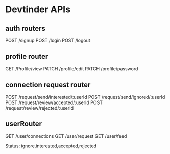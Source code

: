 # Devtinder APIs

## auth routers
POST /signup
POST /login
POST /logout

## profile router
GET /Profile/view
PATCH /profile/edit
PATCH /profile/password

## connection request router
POST /request/send/interested/:userId
POST /request/send/ignored/:userId
POST /request/review/accepted/:userId
POST /request/review/rejected/:userId

## userRouter
GET /user/connections
GET /user/request
GET /user/feed

Status: ignore,interested,accepted,rejected


